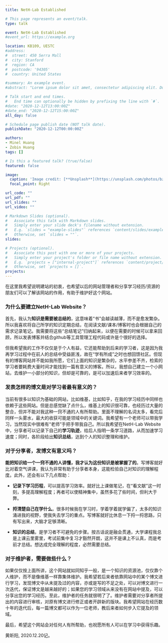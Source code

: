 ```yaml
---
title: NetH-Lab Established

# This page represents an event/talk.
type: talk

event: NetH-Lab Established
#event_url: https://example.org

location: KB109, UESTC
#address:
#  street: 450 Serra Mall
#  city: Stanford
#  region: CA
#  postcode: '94305'
#  country: United States

#summary: An example event.
#abstract: "Lorem ipsum dolor sit amet, consectetur adipiscing elit. Duis posuere tellusac #convallis placerat. Proin tincidunt magna sed ex sollicitudin condimentum. Sed ac faucibus #dolor, scelerisque sollicitudin nisi. Cras purus urna, suscipit quis sapien eu, pulvinar #tempor diam."

# Talk start and end times.
#   End time can optionally be hidden by prefixing the line with `#`.
#date: "2020-12-12T13:00:00Z"
#date_end: "2020-12-12T15:00:00Z"
all_day: false

# Schedule page publish date (NOT talk date).
publishDate: "2020-12-12T00:00:00Z"

authors: 
- Minel Huang
- Zobin Huang
tags: []

# Is this a featured talk? (true/false)
featured: false

image:
  caption: 'Image credit: [**Unsplash**](https://unsplash.com/photos/bzdhc5b3Bxs)'
  focal_point: Right

url_code: ""
url_pdf: ""
url_slides: ""
url_video: ""

# Markdown Slides (optional).
#   Associate this talk with Markdown slides.
#   Simply enter your slide deck's filename without extension.
#   E.g. `slides = "example-slides"` references `content/slides/example-slides.md`.
#   Otherwise, set `slides = ""`.
slides:

# Projects (optional).
#   Associate this post with one or more of your projects.
#   Simply enter your project's folder or file name without extension.
#   E.g. `projects = ["internal-project"]` references `content/project/deep-learning/index.md`.
#   Otherwise, set `projects = []`.
projects:
---
```


在这里我希望说明建站的初衷，也希望以后的网站管理者和分享学习经历/资源的朋友们可以了解该网站的作用，有助于维护好这个网站。



### 为什么要建立NetH-Lab Website？

首先，我认为**知识是需要被总结的**，这意味着“书”会越读越薄，而不是愈发繁杂。所以我喜欢将自己所学的知识定期总结，在阅读文献/课本/博客时也会根据自己的需求记录笔记。我需要将这些“总结笔记”归纳起来，以便在需要的时候可以拿来回顾，所以发表博客并结合github等工具管理工程代码或许是个很好的选择。

但我希望我的工作不仅仅是于个人有益，它还能帮助到后来的学习者，这是因为我再学习过程中在前人的总结中受益匪浅，故在“学有所成”之时也想回馈社区。但现有的博客网站并不能如我所愿，它们上面的知识是繁杂的，水平参差不齐，检索的学习者要耗费大量时间才能找到一篇有意义的博客。所以，我想自己建立一个小网站，去维护一小部分的知识，但却是可靠的，是可以加速后来者学习效率的。



### 发表怎样的博文是对学习者最有意义的？

当前有很多以知识为基础的网站，比如维基，比如知乎，在我的学习经历中同样也依赖于这些网站。但是总感觉缺了点什么，维基上的知识很可靠，也经历过大量的整合，但并不能对我这种一窍不通的人有所帮助。里面不理解的名词太多，看完后同样一头雾水，最大的收获可能是领域中的关键词。我希望有一个老师可以带我学习，当然现实中很难有“老师”手把手带我自己。所以我希望在NetH-Lab Website中，分享者可以记录下自己的**学习轨迹**，给后人指明一条学习道路，从而加速学习速度；同时，各阶段给出**知识总结**，达到个人的知识整理和维护。



### 对于分享者，发博文有意义吗？

**能把知识给一个一窍不通的人讲懂，我才认为这份知识是被掌握了的**。写博客就好比对着空气讲课，我认为非常有助于分享者本身，这能检验自己对知识的理解程度。此外，还会有以下几点帮助：

- **记录下学习历程**，可以提高学习效率。就好比上课做笔记，在“看文献”这一时刻，多提高理解程度；再者可以使精神集中，虽然多花了些时间，但利大于弊。

- **捋清楚自己在学什么**。很多时候我在学习时，学着学着就学偏了，太多的知识涌进我的视野，使我失去学习的重点。写博客就好比休息一下捋一捋思路，只有写出来，大脑才足够清晰。

- **知识的总结**，是学习者不可避免的步骤。按古话说是融会贯通，大学课程我总是上课云里雾里，考试前集中复习才豁然开朗，这并不是课上不认真，而是考前才总结。想达成完全理解的程度，必然需要总结。

  

### 对于维护者，需要做些什么？

如果仅仅按上面所讲，这个网站就如同知乎一般，是一个知识的资源池，仅仅靠个人维护，而不是像维基一样靠集体维护。我希望若后来者依靠网站中的某个博文进行学习，发现博文中从未提及过的内容，亦或是写的不足之处，可以对博文进行一次迭代，保证博文是越来越好的；如果您的学习领域从来没有在网站中提及，可以分享出您的学习经历。至此，维护者的任务就很明了了。维护者需要对分享者所提出的内容进行审核，对原有博文进行修正或者开辟新的版块。我希望网站在经历数十年的迭代后，每一篇博文都可以作为一位老师，教后来者如何步入它提及的领域。



最后，希望这个网站会对任何人有所帮助，也祝愿所有人可以在学习中获得乐趣。

黄昕阳, 2020.12.20记。